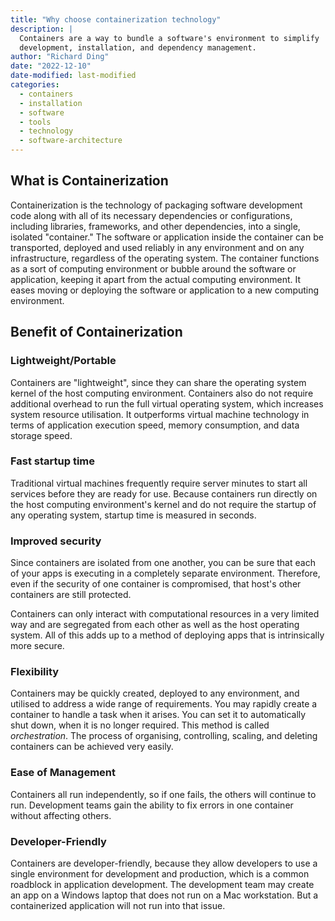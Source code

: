 ```yaml
---
title: "Why choose containerization technology"
description: |
  Containers are a way to bundle a software's environment to simplify
  development, installation, and dependency management.
author: "Richard Ding"
date: "2022-12-10"
date-modified: last-modified
categories:
  - containers
  - installation
  - software
  - tools
  - technology
  - software-architecture
---
```


## What is Containerization

Containerization is the technology of packaging software development
code along with all of its necessary dependencies or configurations,
including libraries, frameworks, and other dependencies, into a
single, isolated "container." The software or application inside the
container can be transported, deployed and used reliably in any
environment and on any infrastructure, regardless of the operating
system. The container functions as a sort of computing environment or
bubble around the software or application, keeping it apart from the
actual computing environment. It eases moving or deploying the software
or application to a new computing environment.

## Benefit of Containerization

### Lightweight/Portable

Containers are "lightweight", since they can share the operating system
kernel of the host computing environment. Containers also do not require
additional overhead to run the full virtual operating system, which
increases system resource utilisation. It outperforms virtual machine
technology in terms of application execution speed, memory consumption,
and data storage speed.

### Fast startup time

Traditional virtual machines frequently require server minutes to start
all services before they are ready for use. Because containers run
directly on the host computing environment's kernel and do not require
the startup of any operating system, startup time is measured in
seconds.

### Improved security

Since containers are isolated from one another, you can be sure that each of
your apps is executing in a completely separate environment. Therefore,
even if the security of one container is compromised, that host's other
containers are still protected.

Containers can only interact with computational resources in a very
limited way and are segregated from each other as well as the host
operating system. All of this adds up to a method of deploying apps that
is intrinsically more secure.

### Flexibility

Containers may be quickly created, deployed to any environment, and
utilised to address a wide range of requirements. You may rapidly create
a container to handle a task when it arises. You can set it to
automatically shut down, when it is no longer required. This
method is called *orchestration*. The process of organising, controlling,
scaling, and deleting containers can be achieved very easily.

### Ease of Management

Containers all run independently, so if one fails, the others will
continue to run. Development teams gain the ability to fix errors in one
container without affecting others.

### Developer-Friendly

Containers are developer-friendly, because they allow developers to use a
single environment for development and production, which is a common
roadblock in application development. The development team may create an
app on a Windows laptop that does not run on a Mac workstation. But a
containerized application will not run into that issue.

<!-- TODO: Add "disadvantages" -->

<!-- TODO: Add section connecting to the design philosophy -->

